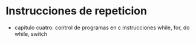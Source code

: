 # Instrucciones de repeticion

* capitulo cuatro: control de programas en c
instrucciones while, for, do while, switch
